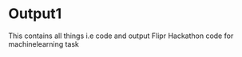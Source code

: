 # Output1
This contains all things i.e code and output
Flipr  Hackathon code for machinelearning task

